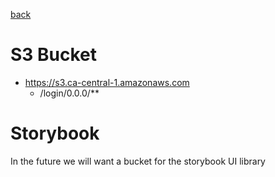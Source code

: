 [back](./index.md)
# S3 Bucket
* https://s3.ca-central-1.amazonaws.com
  * /login/0.0.0/**

# Storybook
In the future we will want a bucket for the storybook UI library